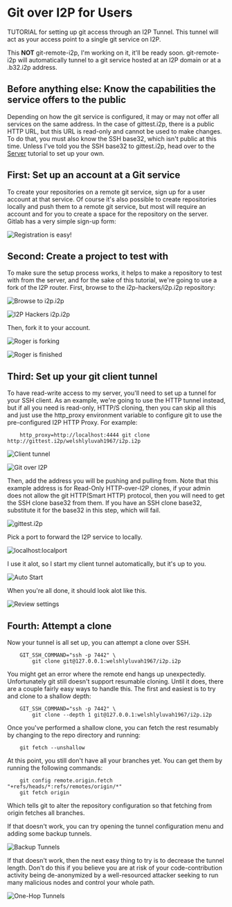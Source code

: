 Git over I2P for Users
======================

TUTORIAL for setting up git access through an I2P Tunnel. This tunnel will act
as your access point to a single git service on I2P.

This **NOT** git-remote-i2p, I'm working on it, it'll be ready soon.
git-remote-i2p will automatically tunnel to a git service hosted at an I2P
domain or at a .b32.i2p address.

Before anything else: Know the capabilities the service offers to the public
----------------------------------------------------------------------------

Depending on how the git service is configured, it may or may not offer all
services on the same address. In the case of gittest.i2p, there is a public
HTTP URL, but this URL is read-only and cannot be used to make changes. To do
that, you must also know the SSH base32, which isn't public at this time. Unless
I've told you the SSH base32 to gittest.i2p, head over to the [Server](GITLAB.md)
tutorial to set up your own.

First: Set up an account at a Git service
-----------------------------------------

To create your repositories on a remote git service, sign up for a user account
at that service. Of course it's also possible to create repositories locally
and push them to a remote git service, but most will require an account and for
you to create a space for the repository on the server. Gitlab has a very simple
sign-up form:

![Registration is easy!](register.png)

Second: Create a project to test with
-------------------------------------

To make sure the setup process works, it helps to make a repository to test with
from the server, and for the sake of this tutorial, we're going to use a fork of
the I2P router. First, browse to the i2p-hackers/i2p.i2p repository:

![Browse to i2p.i2p](explore.png)

![I2P Hackers i2p.i2p](i2p.png)

Then, fork it to your account.

![Roger is forking](fork.png)

![Roger is finished](forked.png)

Third: Set up your git client tunnel
------------------------------------

To have read-write access to my server, you'll need to set up a tunnel for your
SSH client. As an example, we're going to use the HTTP tunnel instead, but if
all you need is read-only, HTTP/S cloning, then you can skip all this and just
use the http_proxy environment variable to configure git to use the
pre-configured I2P HTTP Proxy. For example:

        http_proxy=http://localhost:4444 git clone http://gittest.i2p/welshlyluvah1967/i2p.i2p

![Client tunnel](wizard1.png)

![Git over I2P](wizard2.png)

Then, add the address you will be pushing and pulling from. Note that this
example address is for Read-Only HTTP-over-I2P clones, if your admin does not
allow the git HTTP(Smart HTTP) protocol, then you will need to get the SSH clone
base32 from them. If you have an SSH clone base32, substitute it for the base32
in this step, which will fail.

![gittest.i2p](wizard3.png)

Pick a port to forward the I2P service to locally.

![localhost:localport](wizard4.png)

I use it alot, so I start my client tunnel automatically, but it's up to you.

![Auto Start](wizard5.png)

When you're all done, it should look alot like this.

![Review settings](wizard6.png)

Fourth: Attempt a clone
-----------------------

Now your tunnel is all set up, you can attempt a clone over SSH.

        GIT_SSH_COMMAND="ssh -p 7442" \
            git clone git@127.0.0.1:welshlyluvah1967/i2p.i2p

You might get an error where the remote end hangs up unexpectedly.
Unfortunately git still doesn't support resumable cloning. Until it does, there
are a couple fairly easy ways to handle this. The first and easiest is to try
and clone to a shallow depth:

        GIT_SSH_COMMAND="ssh -p 7442" \
            git clone --depth 1 git@127.0.0.1:welshlyluvah1967/i2p.i2p

Once you've performed a shallow clone, you can fetch the rest resumably by
changing to the repo directory and running:

        git fetch --unshallow

At this point, you still don't have all your branches yet. You can get them by
running the following commands:

        git config remote.origin.fetch "+refs/heads/*:refs/remotes/origin/*"
        git fetch origin

Which tells git to alter the repository configuration so that fetching from
origin fetches all branches.

If that doesn't work, you can try opening the tunnel configuration menu and
adding some backup tunnels.

![Backup Tunnels](tweak2.png)

If that doesn't work, then the next easy thing to try is to decrease the tunnel
length. Don't do this if you believe you are at risk of your code-contribution
activity being de-anonymized by a well-resourced attacker seeking to run
many malicious nodes and control your whole path.

![One-Hop Tunnels](tweak1.png)
